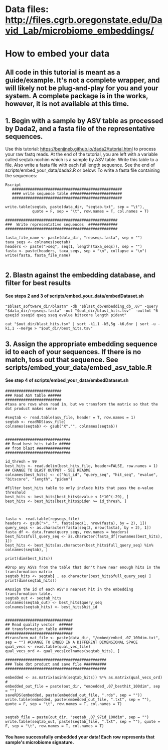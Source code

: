 # Data files: http://files.cgrb.oregonstate.edu/David_Lab/microbiome_embeddings/

# How to embed your data
## All code in this tutorial is meant as a guide/example. It's not a complete wrapper, and will likely not be plug-and-play for you and your system. A complete package is in the works, however, it is not available at this time.

## 1. Begin with a sample by ASV table as processed by Dada2, and a fasta file of the representative sequences.
Use this tutorial: https://benjjneb.github.io/dada2/tutorial.html to process your raw fastq reads. At the end of the tutorial, you are left with a variable called seqtab.nochim which is a sample by ASV table. Write this table to a file. Also write a fasta file with each full length sequence. See the end of scripts/embed_your_data/dada2.R or below:
To write a fasta file containing the sequences: 
 ```
 Rscript
    #################################################
    #### write sequence table #######################
    #################################################
  ```
    write.table(seqtab, paste(data_dir, "seqtab.txt", sep = "\t"),
                quote = F, sep = "\t", row.names = T, col.names = T)

    ##################################################
    ###  Write representative sequences  #############
    ##################################################

    fasta_file_name <- paste(data_dir, "repseqs.fasta", sep = "")
    taxa_seqs <- colnames(seqtab)
    headers <- paste(">seq", seq(1, length(taxa_seqs)), sep = "")
    fasta <- paste(headers, taxa_seqs, sep = "\n", collapse = "\n")
    write(fasta, fasta_file_name)
  ```
 
  ```
## 2. Blastn against the embedding database, and filter for best results
#### See steps 2 and 3 of scripts/embed_your_data/embedDataset.sh
```
"$blast_software_dir/blastn" -db "$blast_db/embedding_db_.07" -query "$data_dir/repseqs.fasta" -out "$out_dir/blast_hits.tsv"  -outfmt "6 qseqid sseqid qseq sseq evalue bitscore length pident"

cat "$out_dir/blast_hits.tsv" | sort -k1,1 -k5,5g -k6,6nr | sort -u -k1,1 --merge > "$out_dir/best_hits.tsv"

```

## 3. Assign the appropriate embedding sequence id to each of your sequences. If there is no match, toss out that sequence. See scripts/embed_your_data/embed_asv_table.R 
#### See step 4 of scripts/embed_your_data/embedDataset.sh

```
#########################
### Read ASV table ######
#########################
#taxa are rows when read in, but we transform the matrix so that the dot product makes sense

#seqtab <- read.table(asv_file, header = T, row.names = 1)
seqtab <- readRDS(asv_file)
colnames(seqtab) <- gsub("X","", colnames(seqtab))


#############################
## Read best hits table #####
## from blast ###############
#############################

id_thresh = 99
best_hits <- read.delim(best_hits_file, header=FALSE, row.names = 1)  ## CHANGE TO BLAST OUTPUT - SEE README
colnames(best_hits) <- c("hit_id", "query_seq", "hit_seq", "evalue", "bitscore", "length", "piden")

#Filter best_hits table to only include hits that pass the e-value threshold
best_hits <- best_hits[best_hits$evalue < 1*10^(-29), ]
best_hits <- best_hits[best_hits$piden >= id_thresh, ]



fasta <- read.table(repseqs_file)
headers <- gsub(">", "", fasta[seq(1, nrow(fasta), by = 2), 1])
query_seqs <- as.character(fasta[seq(2, nrow(fasta), by = 2), 1])
fasta_df <- data.frame(query_seqs, row.names = headers)
best_hits$full_query_seq <- as.character(fasta_df[rownames(best_hits), 1])
best_hits <- best_hits[as.character(best_hits$full_query_seq) %in% colnames(seqtab), ]

print(dim(best_hits))

#Drop any ASVs from the table that don't have near enough hits in the transformation matrix
seqtab_hits <- seqtab[ , as.character(best_hits$full_query_seq) ]
print(dim(seqtab_hits))

#Assign the id of each ASV's nearest hit in the embedding transformation table.
seqtab_out <- seqtab_hits
colnames(seqtab_out) <- best_hits$query_seq
colnames(seqtab_hits) <- best_hits$hit_id


##############################
## Read quality vector  ######
## transformation table ######
##############################
#transform_mat_file <- paste(data_dir, "/embed/embed_.07_100dim.txt", sep = "") #CHANGE TO EMBED IN A DIFFERENT DIMENSIONAL SPACE
qual_vecs <- read.table(qual_vec_file)
qual_vecs_ord <- qual_vecs[colnames(seqtab_hits), ]

#############################################
### Take dot product and save file ##########
#############################################

embedded <- as.matrix(asinh(seqtab_hits)) %*% as.matrix(qual_vecs_ord)
#
embedded_out_file = paste(out_dir, "embedded_.07_besthit_100dim", sep = "")
saveRDS(embedded, paste(embedded_out_file, ".rds", sep = ""))
write.table(embedded, paste(embedded_out_file, ".txt", sep = ""), quote = F, sep = "\t", row.names = T, col.names = T)


seqtab_file = paste(out_dir, "seqtab_.07_97id_100dim", sep = "")
write.table(seqtab_out, paste(seqtab_file, ".txt", sep = ""), quote = F, sep = "\t", row.names = T, col.names = T)

```

#### You have successfully embedded your data! Each row represents that sample's microbiome signature.
